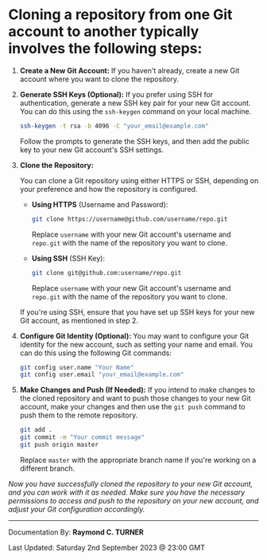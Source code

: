 # Cloning a repository from one Git account to another typically involves the following steps:

1. **Create a New Git Account:** If you haven't already, create a new Git account where you want to clone the repository.

2. **Generate SSH Keys (Optional):** If you prefer using SSH for authentication, generate a new SSH key pair for your new Git account. You can do this using the `ssh-keygen` command on your local machine.

   ```bash
   ssh-keygen -t rsa -b 4096 -C "your_email@example.com"
   ```

   Follow the prompts to generate the SSH keys, and then add the public key to your new Git account's SSH settings.

3. **Clone the Repository:**

   You can clone a Git repository using either HTTPS or SSH, depending on your preference and how the repository is configured.

   - **Using HTTPS** (Username and Password):

     ```bash
     git clone https://username@github.com/username/repo.git
     ```

     Replace `username` with your new Git account's username and `repo.git` with the name of the repository you want to clone.

   - **Using SSH** (SSH Key):

     ```bash
     git clone git@github.com:username/repo.git
     ```

     Replace `username` with your new Git account's username and `repo.git` with the name of the repository you want to clone.

   If you're using SSH, ensure that you have set up SSH keys for your new Git account, as mentioned in step 2.

4. **Configure Git Identity (Optional):** You may want to configure your Git identity for the new account, such as setting your name and email. You can do this using the following Git commands:

   ```bash
   git config user.name "Your Name"
   git config user.email "your_email@example.com"
   ```

5. **Make Changes and Push (If Needed):** If you intend to make changes to the cloned repository and want to push those changes to your new Git account, make your changes and then use the `git push` command to push them to the remote repository.

   ```bash
   git add .
   git commit -m "Your commit message"
   git push origin master
   ```

   Replace `master` with the appropriate branch name if you're working on a different branch.

*Now you have successfully cloned the repository to your new Git account, and you can work with it as needed. Make sure you have the necessary permissions to access and push to the repository on your new account, and adjust your Git configuration accordingly.*


---

Documentation By: **Raymond C. TURNER**

Last Updated: Saturday 2nd September 2023 @ 23:00 GMT